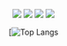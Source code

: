 <div align="center">
    <img src="https://rule34.xxx/counter/0.gif"/>
    <img src="https://rule34.xxx/counter/6.gif"/>
    <img src="https://rule34.xxx/counter/3.gif"/>
    <img src="https://rule34.xxx/counter/9.gif"/>
        
[![Top Langs](https://github-readme-stats.vercel.app/api/top-langs/?username=yinmus&layout=compact&cache_seconds=1800)
</div>




